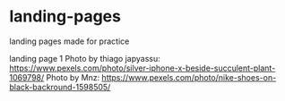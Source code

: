 # landing-pages
landing pages made for practice

landing page 1
Photo by thiago japyassu: https://www.pexels.com/photo/silver-iphone-x-beside-succulent-plant-1069798/
Photo by Mnz: https://www.pexels.com/photo/nike-shoes-on-black-backround-1598505/